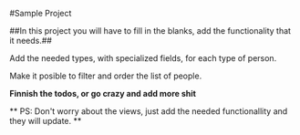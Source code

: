 #Sample Project

##In this project you will have to fill in the blanks, add the functionality that it needs.##

Add the needed types, with specialized fields, for each type of person.

Make it posible to filter and order the list of people.

**Finnish the todos, or go crazy and add more shit**


** PS: Don't worry about the views, just add the needed functionallity and they will update. **
